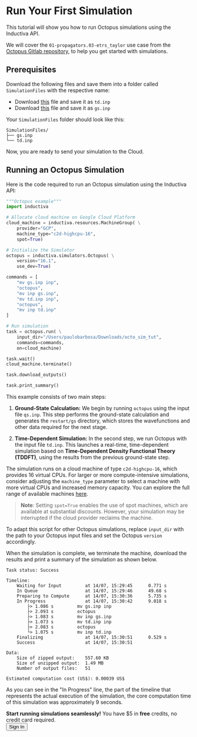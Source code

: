 # Run Your First Simulation
This tutorial will show you how to run Octopus simulations using the Inductiva API. 

We will cover the `01-propagators.03-etrs_taylor` use case from the [Octopus Gitlab repository](https://gitlab.com/octopus-code/octopus/-/blob/16.1/testsuite/real_time/01-propagators.03-etrs_taylor.inp?ref_type=tags), to help you get started with simulations.

## Prerequisites
Download the following files and save them into a folder called `SimulationFiles` with the
respective name:
- Download [this](https://gitlab.com/octopus-code/octopus/-/raw/16.1/testsuite/real_time/01-propagators.03-etrs_taylor.inp?ref_type=tags) file and save it as `td.inp`
- Download [this](https://gitlab.com/octopus-code/octopus/-/raw/16.1/testsuite/real_time/02-propagators.01-gs.inp?ref_type=tags) file and save it as `gs.inp`

Your `SimulationFiles` folder should look like this:

```
SimulationFiles/
├── gs.inp
└── td.inp
```

Now, you are ready to send your simulation to the Cloud.

## Running an Octopus Simulation
Here is the code required to run an Octopus simulation using the Inductiva API:

```python
"""Octopus example"""
import inductiva

# Allocate cloud machine on Google Cloud Platform
cloud_machine = inductiva.resources.MachineGroup( \
    provider="GCP",
    machine_type="c2d-highcpu-16",
	spot=True)

# Initialize the Simulator
octopus = inductiva.simulators.Octopus( \
    version="16.1",
    use_dev=True)

commands = [
    "mv gs.inp inp",
    "octopus",
    "mv inp gs.inp",
    "mv td.inp inp",
    "octopus",
    "mv inp td.inp"
]

# Run simulation
task = octopus.run( \
    input_dir="/Users/paulobarbosa/Downloads/octo_sim_tut",
    commands=commands,
    on=cloud_machine)

task.wait()
cloud_machine.terminate()

task.download_outputs()

task.print_summary()
```

This example consists of two main steps:

1. **Ground-State Calculation:**
   We begin by running `octopus` using the input file `qs.inp`. This step performs the ground-state calculation and generates the `restart/gs` directory, which stores the wavefunctions and other data required for the next stage.

2. **Time-Dependent Simulation:**
   In the second step, we run Octopus with the input file `td.inp`. This launches a real-time, time-dependent simulation based on **Time-Dependent Density Functional Theory (TDDFT)**, using the results from the previous ground-state step.

The simulation runs on a cloud machine of type `c2d-highcpu-16`, which provides 16 virtual CPUs. 
For larger or more compute-intensive simulations, consider adjusting the `machine_type` parameter to select 
a machine with more virtual CPUs and increased memory capacity. You can explore the full range of available machines [here](https://console.inductiva.ai/machine-groups/instance-types).

> **Note**: Setting `spot=True` enables the use of spot machines, which are available at substantial discounts. 
> However, your simulation may be interrupted if the cloud provider reclaims the machine.

To adapt this script for other Octopus simulations, replace `input_dir` with the
path to your Octopus input files and set the Octopus `version` accordingly.

When the simulation is complete, we terminate the machine, download the results and print a summary of the simulation as shown below.

```
Task status: Success

Timeline:
	Waiting for Input         at 14/07, 15:29:45      0.771 s
	In Queue                  at 14/07, 15:29:46      49.68 s
	Preparing to Compute      at 14/07, 15:30:36      5.735 s
	In Progress               at 14/07, 15:30:42      9.018 s
		├> 1.086 s         mv gs.inp inp
		├> 2.093 s         octopus
		├> 1.083 s         mv inp gs.inp
		├> 1.073 s         mv td.inp inp
		├> 2.083 s         octopus
		└> 1.075 s         mv inp td.inp
	Finalizing                at 14/07, 15:30:51      0.529 s
	Success                   at 14/07, 15:30:51      

Data:
	Size of zipped output:    557.60 KB
	Size of unzipped output:  1.49 MB
	Number of output files:   51

Estimated computation cost (US$): 0.00039 US$
```

As you can see in the "In Progress" line, the part of the timeline that represents the actual execution of the simulation, 
the core computation time of this simulation was approximately 9 seconds.

<div class="cta-bar">
  <div class="cta-text">
    <strong>Start running simulations seamlessly!</strong> You have $5 in <strong>free</strong> credits, no credit card required.
  </div>
  <button  onclick="window.open('https://console.inductiva.ai/', '_blank')" target="_blank" class="cta-button">Sign In</button>
</div>

